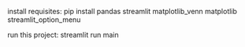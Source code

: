 install requisites: pip install pandas streamlit matplotlib_venn matplotlib streamlit_option_menu

run this project: streamlit run main